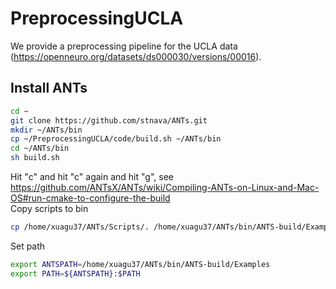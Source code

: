 # PreprocessingUCLA  
We provide a preprocessing pipeline for the UCLA data (https://openneuro.org/datasets/ds000030/versions/00016).

## Install ANTs
```bash
cd ~  
git clone https://github.com/stnava/ANTs.git  
mkdir ~/ANTs/bin  
cp ~/PreprocessingUCLA/code/build.sh ~/ANTs/bin 
cd ~/ANTs/bin  
sh build.sh
```
Hit "c" and hit "c" again and hit "g", see https://github.com/ANTsX/ANTs/wiki/Compiling-ANTs-on-Linux-and-Mac-OS#run-cmake-to-configure-the-build  
Copy scripts to bin  
```bash
cp /home/xuagu37/ANTs/Scripts/. /home/xuagu37/ANTs/bin/ANTS-build/Examples   
```
Set path  
```bash
export ANTSPATH=/home/xuagu37/ANTs/bin/ANTS-build/Examples  
export PATH=${ANTSPATH}:$PATH  
```

